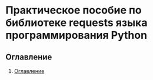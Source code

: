 # Практическое пособие по библиотеке requests языка программирования Python

## Оглавление
1. [Оглавление](##Оглавление)
